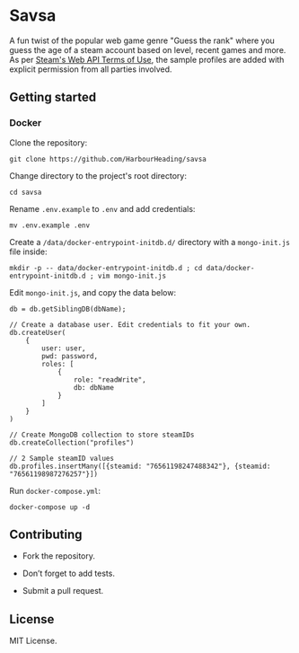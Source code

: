 # Savsa


A fun twist of the popular web game genre "Guess the rank" where you guess the age of a steam account based on level, recent games and more. As per [Steam's Web API Terms of Use](https://steamcommunity.com/dev/apiterms), the sample profiles are added with explicit permission from all parties involved.

## Getting started

### Docker

Clone the repository:

```
git clone https://github.com/HarbourHeading/savsa
```

Change directory to the project's root directory:

```
cd savsa
```

Rename `.env.example` to `.env` and add credentials:

```
mv .env.example .env
```

Create a `/data/docker-entrypoint-initdb.d/` directory with a `mongo-init.js` file inside:

```
mkdir -p -- data/docker-entrypoint-initdb.d ; cd data/docker-entrypoint-initdb.d ; vim mongo-init.js
```

Edit `mongo-init.js`, and copy the data below:

```
db = db.getSiblingDB(dbName);

// Create a database user. Edit credentials to fit your own.
db.createUser(
    {
        user: user,
        pwd: password,
        roles: [
            {
                role: "readWrite",
                db: dbName
            }
        ]
    }
)

// Create MongoDB collection to store steamIDs
db.createCollection("profiles")

// 2 Sample steamID values
db.profiles.insertMany([{steamid: "76561198247488342"}, {steamid: "76561198987276257"}])
```

Run `docker-compose.yml`:

```
docker-compose up -d
```

## Contributing

- Fork the repository.

- Don’t forget to add tests.

- Submit a pull request.

## License

MIT License.
